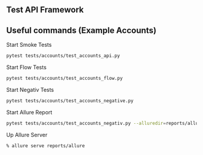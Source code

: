 ## Test API Framework


## Useful commands (Example Accounts)

Start Smoke Tests
```sh
pytest tests/accounts/test_accounts_api.py
```

Start Flow Tests
```sh
pytest tests/accounts/test_accounts_flow.py
```

Start Negativ Tests
```sh
pytest tests/accounts/test_accounts_negative.py
```
Start Allure Report
```sh
pytest tests/accounts/test_accounts_negativ.py --alluredir=reports/allure
```

Up Allure Server
```sh
% allure serve reports/allure   
```
